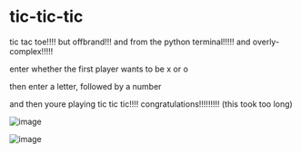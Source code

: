 # tic-tic-tic
tic tac toe!!!! but offbrand!!! and from the python terminal!!!!! and overly-complex!!!!!

enter whether the first player wants to be x or o

then enter a letter, followed by a number

and then youre playing tic tic tic!!!! congratulations!!!!!!!!!
(this took too long)

![image](https://user-images.githubusercontent.com/42096838/219123310-49b87acc-4883-49b5-a1c4-c5987611d9c3.png)

![image](https://user-images.githubusercontent.com/42096838/219123506-c6d21523-d58e-4b7f-8024-2aa90a5c648f.png)

